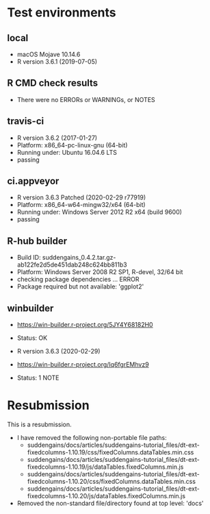 # Test environments
## local 
* macOS Mojave 10.14.6
* R version 3.6.1 (2019-07-05)

## R CMD check results
* There were no ERRORs or WARNINGs, or NOTES 

## travis-ci
* R version 3.6.2 (2017-01-27)
* Platform: x86_64-pc-linux-gnu (64-bit)
* Running under: Ubuntu 16.04.6 LTS
* passing

## ci.appveyor
* R version 3.6.3 Patched (2020-02-29 r77919)
* Platform: x86_64-w64-mingw32/x64 (64-bit)
* Running under: Windows Server 2012 R2 x64 (build 9600)
* passing

## R-hub builder
* Build ID:	suddengains_0.4.2.tar.gz-ab122fe2d5de451dab248c624bb811b3
* Platform:	Windows Server 2008 R2 SP1, R-devel, 32/64 bit
* checking package dependencies ... ERROR
* Package required but not available: 'ggplot2'

## winbuilder
* https://win-builder.r-project.org/5JY4Y68182H0
* Status: OK
* R version 3.6.3 (2020-02-29)

* https://win-builder.r-project.org/Iq6fgrEMhvz9
* Status: 1 NOTE

# Resubmission
This is a resubmission.

* I have removed the following non-portable file paths:
  * suddengains/docs/articles/suddengains-tutorial_files/dt-ext-fixedcolumns-1.10.19/css/fixedColumns.dataTables.min.css
  * suddengains/docs/articles/suddengains-tutorial_files/dt-ext-fixedcolumns-1.10.19/js/dataTables.fixedColumns.min.js
  * suddengains/docs/articles/suddengains-tutorial_files/dt-ext-fixedcolumns-1.10.20/css/fixedColumns.dataTables.min.css
  * suddengains/docs/articles/suddengains-tutorial_files/dt-ext-fixedcolumns-1.10.20/js/dataTables.fixedColumns.min.js
* Removed the non-standard file/directory found at top level:
    'docs'

